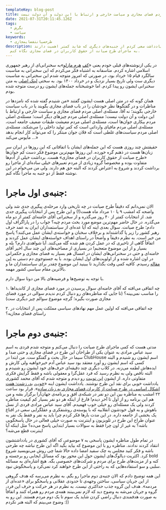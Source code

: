 ```yaml
---
templateKey: blog-post
title: مسئله‌ی اصلی مردم فضای مجازی و سیاست خارجی و ارتباط با این دولت و آن دولت نیست
date: 2021-07-31T20:11:45.126Z
tags:
  - نگرش
  - سیاست
keywords:
  - طرحصیانتفضایمجازی
description: در این یادداشت سعی کردم از جنبه‌های دیگری که شاید کمتر اهمیت دارند
  به ماجرای طرح صیانت از حقوق کاربران در فضای مجازی نگاه کنم.
---
```

در یکی ازنوشته‌های قبلی خودم یعنی «[کفِ](https://kadkhodaei.ir/blog/%DA%A9%D9%81%D9%90-%D9%87%D8%B1%D9%85%D9%90-%D9%85%D8%A7%D8%B2%D9%84%D9%88/) [هرمِ مازلو](https://kadkhodaei.ir/blog/%DA%A9%D9%81%D9%90-%D9%87%D8%B1%D9%85%D9%90-%D9%85%D8%A7%D8%B2%D9%84%D9%88/)»به سخنرانی‌ای از رهبر جمهوری اسلامی اشاره کردم. متاسفانه به اشتباه فکر می‌کردم که این سخنرانی به مناسبت سالگرد قیام ۱۵ خرداد بود، در صورتی که امروز متوجه شدم این سخنرانی به مناسبت دیگری ست ولی تاریخ بسیار نزدیک و در خرداد ۱۴۰۰ بود. به سختی [لینک اصلی](https://farsi.khamenei.ir/speech-content?id=47927) به متن سخنرانی ایشون رو پیدا کردم. اما خوشبختانه جمله‌های ایشون رو درست متوجه شده بودم.

همان گونه که در متن اصلی هست ایشون گفتند «من شنیدم گفته شده که نامزدها در مناظرات و در گفتگوها نظر خودشان را در باب فضای مجازی بگویند یا در باب سیاست خارجی بگویند؛ نه آقا، مسئله‌ی اصلی مردم فضای مجازی و سیاست خارجی و ارتباط با این دولت و آن دولت نیست؛ مسئله‌ی اصلی مردم چیزهای دیگر است؛ مسئله‌ی اصلی مردم بیکاری جوان‌ها است، مسئله‌ی اصلی مردم معیشت طبقات ضعیف جامعه است، مسئله‌ی اصلی مردم مافیای وارداتی است که کمر تولید داخلی را می‌شکند، مسئله‌ی اصلی مردم سیاست‌های غلطی است که فلان جوان مبتکر را که می‌تواند کار انجام بدهد مأیوس می‌کند …»

حقیقتش چند روزی هست که این جمله‌های ایشان با اتفاقاتی که این روزها در ایران سر زبان‌ها هست در ذهنم گره خورده. این روزها مهم‌ترین موضوع فکر دست کم جوان‌ها «طرح صیانت از حقوق کاربران در فضای مجازی» هست. برداشت خیلی از آدم‌ها متفاوت بوده و مخصوصاً گروه زیادی از مردم تعبیرهای خیلی ساده‌ای از ماجرا رو برداشت کردند و شروع به اعتراض کردند که البته حق هم دارند. ولی من می‌خوام در این نوشته فقط از دو جنبه به ماجرا نگاه کنم.

# جنبه‌ی اول ماجرا:

الان نمی‌دانم که دقیقاً طرح صیانت در چه تاریخی وارد مرحله‌ی پیگیری جدی شد ولی واضحه که امشب ۹ یا ۱۰ مرداد ماه هست(!) و این طرح پس از انتخابات پیگیری جدی شد. از انتخابات کمتر از ۴۰ روز می‌گذره و از سخنرانی آقای خامنه‌ای کمتر از دو ماه می‌گذره. در حال حاضر مهم‌ترین موضع مورد بحث مردم چیه؟ جواب را در پاراگراف اول دادم؛ طرح صیانت. سوال بعدی اینه که آیا عده‌ای از سیاستمداران ایران به عمد حرف رهبر کشور را زیر پا گذاشته‌اند و برخلاف سخنان و خواسته‌ی ایشان عمل می‌کنند؟ پاسخ من خیر است. به نظرم دقیقاً و واضحاً در راستای اهداف خواسته‌های ایشان عمل کردند و اتفاقاً گاهی از تاخیری که در عمل کردن هم شده گله می‌کنند. آیا شواهدی دارم؟ بله و بسیار و از این موضوع متعجبم! در بسیاری از مصاحبه‌های این چند سال اخیر آقای خامنه‌ای و حتی در سخنرانی‌های ایشان در امسال هم بسیار به فضای مجازی و حکمرانی در اون اشاره شده و از اولویت‌های اول ایشان بوده. با یه جستوجوی دم دستی به [این مقاله](https://www.tasnimnews.com/fa/news/1400/04/12/2531593/%D8%AA%D9%88%D8%B5%DB%8C%D9%87-%D9%87%D8%A7%DB%8C-%D9%85%D9%87%D9%85-%D8%A7%D9%85%D8%A7%D9%85-%D8%AE%D8%A7%D9%85%D9%86%D9%87-%D8%A7%DB%8C-%D8%AF%D8%B1-%D8%B6%D8%B1%D9%88%D8%B1%D8%AA-%D9%85%D8%AF%DB%8C%D8%B1%DB%8C%D8%AA-%D9%81%D8%B6%D8%A7%DB%8C-%D9%85%D8%AC%D8%A7%D8%B2%DB%8C-%D8%A8%D8%B3%D8%AA%D9%86-%D9%81%D8%B6%D8%A7%DB%8C-%D9%85%D8%AC%D8%A7%D8%B2%DB%8C-%D8%A8%DB%8C-%D8%B9%D9%82%D9%84%DB%8C-%D8%A7%D8%B3%D8%AA-%D9%85%D8%AF%DB%8C%D8%B1%DB%8C%D8%AA-%D9%84%D8%A7%D8%B2%D9%85-%D8%A7%D8%B3%D8%AA) رسیدم. کافیه کمی وقت بگذارید تا ببینید این موضوع چقدر برای سیاستمداران ما و بالاترین مقام سیاسی کشور مهمه. 

با توجه به توضیح‌ها و فرضیه‌های بالا من دوتا سوال دارم.

۱. چه اتفاقی می‌افته که آقای خامنه‌ای سوال پرسیدن در مورد فضای مجازی از کاندیداها را مناسب نمی‌بینه؟ (تا جایی که مناظره‌های رو دنبال کردم ندیدم سوالی در مورد فضای مجازی صورت بگیره؛ گرچه موضوع سوالم چیز دیگری ست)

۲. چه اتفاقی می‌افته که اولین عمل مهم نهادهای سیاسی مملکت پس از انتخابات در راستای فضای مجازیه؟

# جنبه‌ی دوم ماجرا:

مدتی هست که کمی ماجرای طرح صیانت را دنبال می‌کنم و متوجه شدم فردی به اسم سید عباس مرادی به عنوان یکی از طراحان این طرح در فضای مجازی و حتی صدا و سیما در حال بحث و گفتگو ست. من ابتدا در ClubHouse اسم ایشون رو شنیدم و البته کسی که اسم ایشون رو آورد معتقد بود سید عباس آدم خیرخواهیه ولی کارش و ایده‌هاش لطمه می‌زنه. در کلاب دیگری چند دقیقه‌ای حرف‌های خود ایشون رو شنیدم و البته ناقص ولی به نظرم رسید که فرد عقل‌گرا و معقولی باشه و فقط گرایش فکری متفاوتی داره. از ایشون [این توییت](https://twitter.com/2min_2me/status/1421367465980932101) رو دیدم و متوجه شدم که آقای محمد کشوری یادداشت خوبی برای نقد این طرح نوشتند. یادداشت ایشون اینه «[خوب،](https://virgool.io/@mohkeshvari/%D8%AE%D9%88%D8%A8-%D8%A8%D8%AF-%D8%B2%D8%B4%D8%AA-%D9%87%D9%81%D8%AA-%D8%A7%D8%B4%DA%A9%D8%A7%D9%84-%D8%A7%D8%B3%D8%A7%D8%B3%DB%8C-%D8%AF%D8%B1-%D8%B7%D8%B1%D8%AD-%D8%B5%DB%8C%D8%A7%D9%86%D8%AA-%D8%A7%D8%B2-%DA%A9%D8%A7%D8%B1%D8%A8%D8%B1%D8%A7%D9%86-%D9%81%D8%B6%D8%A7%DB%8C-%D9%85%D8%AC%D8%A7%D8%B2%DB%8C-%D8%A8%D9%87-%D8%B2%D8%A8%D8%A7%D9%86-%D8%B3%D8%A7%D8%AF%D9%87-d2fhyjvatpi0) [بد، زشت: هفت اشکال اساسی در طرح صیانت از کاربران فضای مجازی به زبان ساده](https://virgool.io/@mohkeshvari/%D8%AE%D9%88%D8%A8-%D8%A8%D8%AF-%D8%B2%D8%B4%D8%AA-%D9%87%D9%81%D8%AA-%D8%A7%D8%B4%DA%A9%D8%A7%D9%84-%D8%A7%D8%B3%D8%A7%D8%B3%DB%8C-%D8%AF%D8%B1-%D8%B7%D8%B1%D8%AD-%D8%B5%DB%8C%D8%A7%D9%86%D8%AA-%D8%A7%D8%B2-%DA%A9%D8%A7%D8%B1%D8%A8%D8%B1%D8%A7%D9%86-%D9%81%D8%B6%D8%A7%DB%8C-%D9%85%D8%AC%D8%A7%D8%B2%DB%8C-%D8%A8%D9%87-%D8%B2%D8%A8%D8%A7%D9%86-%D8%B3%D8%A7%D8%AF%D9%87-d2fhyjvatpi0)». قرار بود ساعت ۲۲ امشب یه مناظره بین این دو نفر در شبکه‌ی افق و برنامه‌ی جهان‌آرا برگزار بشه و من هم این برنامه رو از اول تا آخر دیدم! فارغ از اینکه هر دو نفر بسیار کم کیفیت مناظره کردند ولی یک مسئله‌ای رو خیلی خوب فهمیدم. آقای سید عباس مرادی فردی از نسل باهوش و به قول خودشون انقلابیه که با پوسته‌ی روشنفکری و عقلگرایی سعی در اقناع یک بخشی از جامعه داره. در این مدت بارها فکر کردم چرا باید یه نفر و فقط یک نفر به عنوان طراح این طرح در تلویزیون و اینترنت به صورت خیلی فعالی در حال پاسخگویی باشه؟ به غیر از اون چرا فقط به سوالات بسیار ابتدایی پاسخ می‌ده؟ مثل اینکه آیا اینترنت قطع می‌شه؟

در تمام طول مناظره ایشون پاسخی به ۷ موضوعی که آقای کشوری در یادداشتشون انتقاد کردند ندادند. مناظره رو با این موضوع که بیاید بگید اگه این طرح نباشه چه طرحی باشه و فکر کنید مجلس یه چک سفید امضا داده حالا شما چی روش می‌نویسید شروع کرد. اکثریت دیالوگ‌های ایشون حول این محور بود که مسائل ایجابی رو برجسته و bold کنه و از مزیت‌های طرح برای مردم و شرکت‌های خصوصی بگه. هیچ اشاره‌ای به مسائله سلبی و سو استفاده‌هایی که به راحتی از این طرح خواهند کرد نمی‌کرد و پاسخگوش نبود.

این همه توضیح دادم که الان جنبه‌ی دوم ماجرا رو بگم. به نظرم می‌رسه که هدف گروهی از این جریان سیاسی، ساختن وجهه‌ی تا حدودی عقلانی و پاسخگو برای «عده‌ای از مردمه». هدف این گروه جذب حداکثری نیست. به نظرم در هر حرکت و حرف این فرد، گروه و جریان می‌شه به وضوح دید که لازم نمی‌بینند همه‌ی مردم رو همراه کنند و اتفاقاً به صورت هدفمندی دنبال راضی کردن شاید یک سوم تا یک دوم مردم هستند. این رو به وضوح می‌بینم که البته هنر نکردم :))